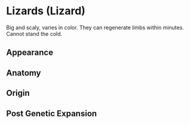 # Lizards (Lizard)

Big and scaly, varies in color. They can regenerate limbs within minutes. Cannot stand the cold.

## Appearance

## Anatomy

## Origin

## Post Genetic Expansion
